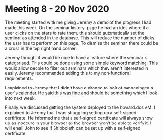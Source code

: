 # Meeting 8 - 20 Nov 2020

The meeting started with me giving Jeremy a demo of the progress I had made this week. On the seminar history, page he had an idea where if a user clicks on the stars to rate them, this should automatically set the seminar as attended in the database. This will reduce the number of clicks the user has to perform on this page. To dismiss the seminar, there could be a cross in the top right hand corner.

Jeremy thought it would be nice to have a feature where the seminar is categorised. This could be done using some simple keyword matching. This would allow people to filter out seminars which they aren't interested in easily. Jeremy recommended adding this to my non-functional requirements.

I explained to Jeremy that I didn't have a chance to look at connecing to a user's calendar. He said this was fine and should be something which I look into next week.

Finally, we discussed getting the system deployed to the howard.dcs VM. I explained to Jeremy that I was struggling setting up a self-signed certificate. He informed me that a self-signed certificate will always show up as insecure in your browser as the browser won't be able to verify it. I will email John to see if Shibboleth can be set up with a self-signed certificate.
